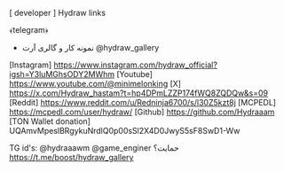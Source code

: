 [ developer ]
Hydraw links

﴾telegram﴿
- نمونه کار و گالری آرت
@hydraw_gallery

[Instagram]
https://www.instagram.com/hydraw_official?igsh=Y3luMGhsODY2MWhm
[Youtube]
https://www.youtube.com/@minimelonking
[X]
https://x.com/Hydraw_hastam?t=hp4DPmLZZP174fWQ8ZQDQw&s=09
[Reddit]
https://www.reddit.com/u/Redninja6700/s/l30Z5kzt8j
[MCPEDL]
https://mcpedl.com/user/hydraw/
[Github]
https://github.com/Hydraaam
[TON Wallet donation]
UQAmvMpeslBRgykuNrdlQ0p00sSl2X4D0JwyS5sF8SwD1-Ww

TG id's:
@hydraaawm
@game_enginer
حمایت؟
https://t.me/boost/hydraw_gallery
